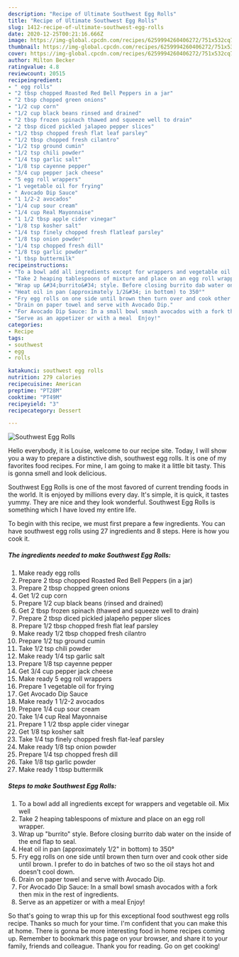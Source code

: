 ```yaml
---
description: "Recipe of Ultimate Southwest Egg Rolls"
title: "Recipe of Ultimate Southwest Egg Rolls"
slug: 1412-recipe-of-ultimate-southwest-egg-rolls
date: 2020-12-25T00:21:16.666Z
image: https://img-global.cpcdn.com/recipes/6259994260406272/751x532cq70/southwest-egg-rolls-recipe-main-photo.jpg
thumbnail: https://img-global.cpcdn.com/recipes/6259994260406272/751x532cq70/southwest-egg-rolls-recipe-main-photo.jpg
cover: https://img-global.cpcdn.com/recipes/6259994260406272/751x532cq70/southwest-egg-rolls-recipe-main-photo.jpg
author: Milton Becker
ratingvalue: 4.8
reviewcount: 20515
recipeingredient:
- " egg rolls"
- "2 tbsp chopped Roasted Red Bell Peppers in a jar"
- "2 tbsp chopped green onions"
- "1/2 cup corn"
- "1/2 cup black beans rinsed and drained"
- "2 tbsp frozen spinach thawed and squeeze well to drain"
- "2 tbsp diced pickled jalapeo pepper slices"
- "1/2 tbsp chopped fresh flat leaf parsley"
- "1/2 tbsp chopped fresh cilantro"
- "1/2 tsp ground cumin"
- "1/2 tsp chili powder"
- "1/4 tsp garlic salt"
- "1/8 tsp cayenne pepper"
- "3/4 cup pepper jack cheese"
- "5 egg roll wrappers"
- "1 vegetable oil for frying"
- " Avocado Dip Sauce"
- "1 1/2-2 avocados"
- "1/4 cup sour cream"
- "1/4 cup Real Mayonnaise"
- "1 1/2 tbsp apple cider vinegar"
- "1/8 tsp kosher salt"
- "1/4 tsp finely chopped fresh flatleaf parsley"
- "1/8 tsp onion powder"
- "1/4 tsp chopped fresh dill"
- "1/8 tsp garlic powder"
- "1 tbsp buttermilk"
recipeinstructions:
- "To a bowl add all ingredients except for wrappers and vegetable oil. Mix well"
- "Take 2 heaping tablespoons of mixture and place on an egg roll wrapper."
- "Wrap up &#34;burrito&#34; style. Before closing burrito dab water on the inside of the end flap to seal."
- "Heat oil in pan (approximately 1/2&#34; in bottom) to 350°"
- "Fry egg rolls on one side until brown then turn over and cook other side until brown. I prefer to do in batches of two so the oil stays hot and doesn&#39;t cool down."
- "Drain on paper towel and serve with Avocado Dip."
- "For Avocado Dip Sauce: In a small bowl smash avocados with a fork then mix in the rest of ingredients."
- "Serve as an appetizer or with a meal  Enjoy!"
categories:
- Recipe
tags:
- southwest
- egg
- rolls

katakunci: southwest egg rolls 
nutrition: 279 calories
recipecuisine: American
preptime: "PT28M"
cooktime: "PT49M"
recipeyield: "3"
recipecategory: Dessert

---
```



![Southwest Egg Rolls](https://img-global.cpcdn.com/recipes/6259994260406272/751x532cq70/southwest-egg-rolls-recipe-main-photo.jpg)

Hello everybody, it is Louise, welcome to our recipe site. Today, I will show you a way to prepare a distinctive dish, southwest egg rolls. It is one of my favorites food recipes. For mine, I am going to make it a little bit tasty. This is gonna smell and look delicious.



Southwest Egg Rolls is one of the most favored of current trending foods in the world. It is enjoyed by millions every day. It's simple, it is quick, it tastes yummy. They are nice and they look wonderful. Southwest Egg Rolls is something which I have loved my entire life.


To begin with this recipe, we must first prepare a few ingredients. You can have southwest egg rolls using 27 ingredients and 8 steps. Here is how you cook it.

<!--inarticleads1-->

##### The ingredients needed to make Southwest Egg Rolls:

1. Make ready  egg rolls
1. Prepare 2 tbsp chopped Roasted Red Bell Peppers (in a jar)
1. Prepare 2 tbsp chopped green onions
1. Get 1/2 cup corn
1. Prepare 1/2 cup black beans (rinsed and drained)
1. Get 2 tbsp frozen spinach (thawed and squeeze well to drain)
1. Prepare 2 tbsp diced pickled jalapeño pepper slices
1. Prepare 1/2 tbsp chopped fresh flat leaf parsley
1. Make ready 1/2 tbsp chopped fresh cilantro
1. Prepare 1/2 tsp ground cumin
1. Take 1/2 tsp chili powder
1. Make ready 1/4 tsp garlic salt
1. Prepare 1/8 tsp cayenne pepper
1. Get 3/4 cup pepper jack cheese
1. Make ready 5 egg roll wrappers
1. Prepare 1 vegetable oil for frying
1. Get  Avocado Dip Sauce
1. Make ready 1 1/2-2 avocados
1. Prepare 1/4 cup sour cream
1. Take 1/4 cup Real Mayonnaise
1. Prepare 1 1/2 tbsp apple cider vinegar
1. Get 1/8 tsp kosher salt
1. Take 1/4 tsp finely chopped fresh flat-leaf parsley
1. Make ready 1/8 tsp onion powder
1. Prepare 1/4 tsp chopped fresh dill
1. Take 1/8 tsp garlic powder
1. Make ready 1 tbsp buttermilk




<!--inarticleads2-->

##### Steps to make Southwest Egg Rolls:

1. To a bowl add all ingredients except for wrappers and vegetable oil. Mix well
1. Take 2 heaping tablespoons of mixture and place on an egg roll wrapper.
1. Wrap up &#34;burrito&#34; style. Before closing burrito dab water on the inside of the end flap to seal.
1. Heat oil in pan (approximately 1/2&#34; in bottom) to 350°
1. Fry egg rolls on one side until brown then turn over and cook other side until brown. I prefer to do in batches of two so the oil stays hot and doesn&#39;t cool down.
1. Drain on paper towel and serve with Avocado Dip.
1. For Avocado Dip Sauce: In a small bowl smash avocados with a fork then mix in the rest of ingredients.
1. Serve as an appetizer or with a meal  Enjoy!




So that's going to wrap this up for this exceptional food southwest egg rolls recipe. Thanks so much for your time. I'm confident that you can make this at home. There is gonna be more interesting food in home recipes coming up. Remember to bookmark this page on your browser, and share it to your family, friends and colleague. Thank you for reading. Go on get cooking!

